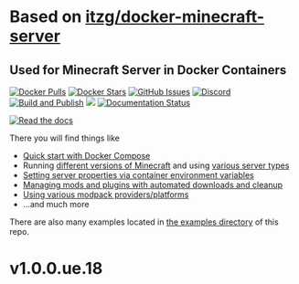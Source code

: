 # Based on [itzg/docker-minecraft-server](https://github.com/itzg/docker-minecraft-server)

## Used for Minecraft Server in Docker Containers


[![Docker Pulls](https://img.shields.io/docker/pulls/itzg/minecraft-server.svg)](https://hub.docker.com/r/itzg/minecraft-server/)
[![Docker Stars](https://img.shields.io/docker/stars/itzg/minecraft-server.svg?maxAge=2592000)](https://hub.docker.com/r/itzg/minecraft-server/)
[![GitHub Issues](https://img.shields.io/github/issues-raw/itzg/docker-minecraft-server.svg)](https://github.com/itzg/docker-minecraft-server/issues)
[![Discord](https://img.shields.io/discord/660567679458869252?label=Discord&logo=discord)](https://discord.gg/DXfKpjB)
[![Build and Publish](https://github.com/itzg/docker-minecraft-server/actions/workflows/build-multiarch.yml/badge.svg)](https://github.com/itzg/docker-minecraft-server/actions/workflows/build-multiarch.yml)
[![](https://img.shields.io/badge/Donate-Buy%20me%20a%20coffee-orange.svg)](https://www.buymeacoffee.com/itzg)
[![Documentation Status](https://readthedocs.org/projects/docker-minecraft-server/badge/?version=latest)](https://docker-minecraft-server.readthedocs.io/en/latest/?badge=latest)

 [![Read the docs](docs/img/docs-banner.png)](https://docker-minecraft-server.readthedocs.io/)

There you will find things like
- [Quick start with Docker Compose](https://docker-minecraft-server.readthedocs.io/en/latest/#using-docker-compose)
- Running [different versions of Minecraft](https://docker-minecraft-server.readthedocs.io/en/latest/versions/minecraft/) and using [various server types](https://docker-minecraft-server.readthedocs.io/en/latest/types-and-platforms/)
- [Setting server properties via container environment variables](https://docker-minecraft-server.readthedocs.io/en/latest/configuration/server-properties/)
- [Managing mods and plugins with automated downloads and cleanup](https://docker-minecraft-server.readthedocs.io/en/latest/mods-and-plugins/)
- [Using various modpack providers/platforms](https://docker-minecraft-server.readthedocs.io/en/latest/types-and-platforms/)
- ...and much more

There are also many examples located in [the examples directory](examples) of this repo.

# v1.0.0.ue.18